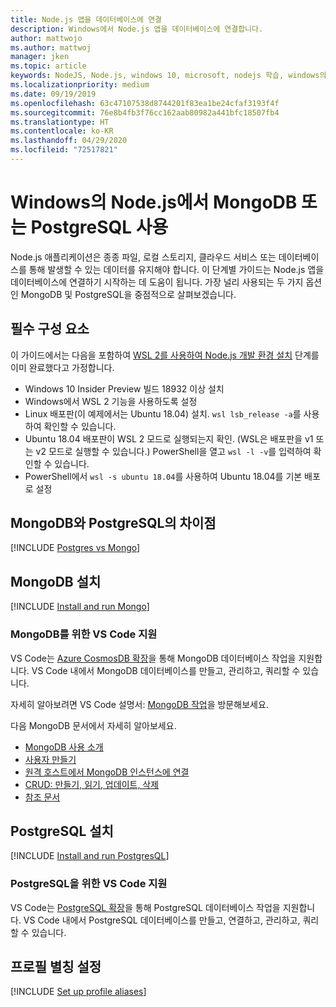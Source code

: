 ```yaml
---
title: Node.js 앱을 데이터베이스에 연결
description: Windows에서 Node.js 앱을 데이터베이스에 연결합니다.
author: mattwojo
ms.author: mattwoj
manager: jken
ms.topic: article
keywords: NodeJS, Node.js, windows 10, microsoft, nodejs 학습, windows의 노드, wsl의 노드, windows 기반 linux의 노드, windows에 노드 설치, vs code를 사용하는 nodejs, windows에서 노드를 사용하여 개발, windows에서 nodejs를 사용하여 개발, WSL에 노드 설치, Linux용 Windows 하위 시스템의 NodeJS
ms.localizationpriority: medium
ms.date: 09/19/2019
ms.openlocfilehash: 63c47107538d8744201f83ea1be24cfaf3193f4f
ms.sourcegitcommit: 76e8b4fb3f76cc162aab80982a441bfc18507fb4
ms.translationtype: HT
ms.contentlocale: ko-KR
ms.lasthandoff: 04/29/2020
ms.locfileid: "72517821"
---
```

# <a name="get-started-using-mongodb-or-postgresql-with-nodejs-on-windows"></a>Windows의 Node.js에서 MongoDB 또는 PostgreSQL 사용

Node.js 애플리케이션은 종종 파일, 로컬 스토리지, 클라우드 서비스 또는 데이터베이스를 통해 발생할 수 있는 데이터를 유지해야 합니다. 이 단계별 가이드는 Node.js 앱을 데이터베이스에 연결하기 시작하는 데 도움이 됩니다. 가장 널리 사용되는 두 가지 옵션인 MongoDB 및 PostgreSQL을 중점적으로 살펴보겠습니다.

## <a name="prerequisites"></a>필수 구성 요소

이 가이드에서는 다음을 포함하여 [WSL 2를 사용하여 Node.js 개발 환경 설치](./setup-on-wsl2.md) 단계를 이미 완료했다고 가정합니다.

- Windows 10 Insider Preview 빌드 18932 이상 설치
- Windows에서 WSL 2 기능을 사용하도록 설정
- Linux 배포판(이 예제에서는 Ubuntu 18.04) 설치. `wsl lsb_release -a`를 사용하여 확인할 수 있습니다.
- Ubuntu 18.04 배포판이 WSL 2 모드로 실행되는지 확인. (WSL은 배포판을 v1 또는 v2 모드로 실행할 수 있습니다.) PowerShell을 열고 `wsl -l -v`를 입력하여 확인할 수 있습니다.
- PowerShell에서 `wsl -s ubuntu 18.04`를 사용하여 Ubuntu 18.04를 기본 배포로 설정

## <a name="differences-between-mongodb-and-postgresql"></a>MongoDB와 PostgreSQL의 차이점

[!INCLUDE [Postgres vs Mongo](../includes/postgres-v-mongo.md)]

## <a name="install-mongodb"></a>MongoDB 설치

[!INCLUDE [Install and run Mongo](../includes/install-and-run-mongo.md)]

### <a name="vs-code-support-for-mongodb"></a>MongoDB를 위한 VS Code 지원

VS Code는 [Azure CosmosDB 확장](https://marketplace.visualstudio.com/items?itemName=ms-azuretools.vscode-cosmosdb)을 통해 MongoDB 데이터베이스 작업을 지원합니다. VS Code 내에서 MongoDB 데이터베이스를 만들고, 관리하고, 쿼리할 수 있습니다.

자세히 알아보려면 VS Code 설명서: [MongoDB 작업](https://code.visualstudio.com/docs/azure/mongodb)을 방문해보세요.

다음 MongoDB 문서에서 자세히 알아보세요.

- [MongoDB 사용 소개](https://docs.mongodb.com/manual/introduction/)
- [사용자 만들기](https://docs.mongodb.com/manual/tutorial/create-users/)
- [원격 호스트에서 MongoDB 인스턴스에 연결](https://docs.mongodb.com/manual/mongo/#mongodb-instance-on-a-remote-host)
- [CRUD: 만들기, 읽기, 업데이트, 삭제](https://docs.mongodb.com/manual/crud/)
- [참조 문서](https://docs.mongodb.com/manual/reference/)

## <a name="install-postgresql"></a>PostgreSQL 설치

[!INCLUDE [Install and run PostgresQL](../includes/install-and-run-postgres.md)]

### <a name="vs-code-support-for-postgresql"></a>PostgreSQL을 위한 VS Code 지원

VS Code는 [PostgreSQL 확장](https://marketplace.visualstudio.com/items?itemName=ms-ossdata.vscode-postgresql)을 통해 PostgreSQL 데이터베이스 작업을 지원합니다. VS Code 내에서 PostgreSQL 데이터베이스를 만들고, 연결하고, 관리하고, 쿼리할 수 있습니다.

## <a name="set-up-profile-aliases"></a>프로필 별칭 설정

[!INCLUDE [Set up profile aliases](../includes/profile-aliases.md)]
